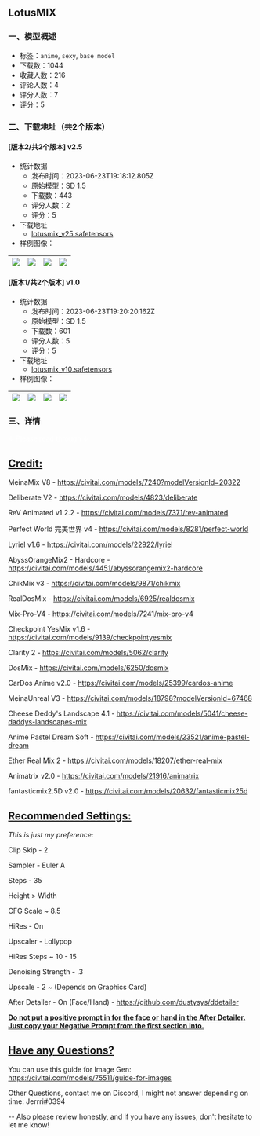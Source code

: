 ## LotusMIX
### 一、模型概述

- 标签：`anime`, `sexy`, `base model`
- 下载数：1044
- 收藏人数：216
- 评论人数：4
- 评分人数：7
- 评分：5

### 二、下载地址（共2个版本）

#### [版本2/共2个版本] v2.5

- 统计数据
  - 发布时间：2023-06-23T19:18:12.805Z
  - 原始模型：SD 1.5
  - 下载数：443
  - 评分人数：2
  - 评分：5
- 下载地址
  - [lotusmix_v25.safetensors](https://civitai.com/api/download/models/102228)
- 样例图像：

| <img src="https://image.civitai.com/xG1nkqKTMzGDvpLrqFT7WA/e666c517-ae7b-4437-ae2e-0e3bf7cf20fb/width=450/1258682.jpeg" /> | <img src="https://image.civitai.com/xG1nkqKTMzGDvpLrqFT7WA/63b93e3e-f4bc-4ab2-85f7-905f458de8fd/width=450/1258843.jpeg" /> | <img src="https://image.civitai.com/xG1nkqKTMzGDvpLrqFT7WA/e346ea37-fd17-4668-9ac5-c251fd241301/width=450/1258681.jpeg" /> | <img src="https://image.civitai.com/xG1nkqKTMzGDvpLrqFT7WA/3bbb5fc7-7aa2-4dc3-ade0-d4b7043b7f31/width=450/1258684.jpeg" /> |
| ---- | ---- | ---- | ---- |

#### [版本1/共2个版本] v1.0

- 统计数据
  - 发布时间：2023-06-23T19:20:20.162Z
  - 原始模型：SD 1.5
  - 下载数：601
  - 评分人数：5
  - 评分：5
- 下载地址
  - [lotusmix_v10.safetensors](https://civitai.com/api/download/models/81242)
- 样例图像：

| <img src="https://image.civitai.com/xG1nkqKTMzGDvpLrqFT7WA/0fc7f4aa-446b-4574-ac0e-7b78d770e01d/width=450/914767.jpeg" /> | <img src="https://image.civitai.com/xG1nkqKTMzGDvpLrqFT7WA/6d26bb35-1d3c-4209-bfc1-de5eef64fa05/width=450/914781.jpeg" /> | <img src="https://image.civitai.com/xG1nkqKTMzGDvpLrqFT7WA/58e64544-8dc0-4079-85f6-410c21798151/width=450/914780.jpeg" /> | <img src="https://image.civitai.com/xG1nkqKTMzGDvpLrqFT7WA/93cda9b5-a751-42ce-a3d1-c1a561be8c07/width=450/914782.jpeg" /> |
| ---- | ---- | ---- | ---- |


### 三、详情
<p></p><p><span style="color:rgb(255, 255, 255)">↓ Please read through ↓</span></p><h2 id="credit"><u>Credit:</u></h2><p>MeinaMix V8 - <a target="_blank" rel="ugc" href="https://civitai.com/models/7240?modelVersionId=20322">https://civitai.com/models/7240?modelVersionId=20322</a></p><p>Deliberate V2 - <a target="_blank" rel="ugc" href="https://civitai.com/models/4823/deliberate">https://civitai.com/models/4823/deliberate</a></p><p>ReV Animated v1.2.2 - <a target="_blank" rel="ugc" href="https://civitai.com/models/7371/rev-animated">https://civitai.com/models/7371/rev-animated</a></p><p>Perfect World 完美世界 v4 - <a target="_blank" rel="ugc" href="https://civitai.com/models/8281/perfect-world">https://civitai.com/models/8281/perfect-world</a></p><p>Lyriel v1.6 - <a target="_blank" rel="ugc" href="https://civitai.com/models/22922/lyriel">https://civitai.com/models/22922/lyriel</a></p><p>AbyssOrangeMix2 - Hardcore - <a target="_blank" rel="ugc" href="https://civitai.com/models/4451/abyssorangemix2-hardcore">https://civitai.com/models/4451/abyssorangemix2-hardcore</a></p><p>ChikMix v3 - <a target="_blank" rel="ugc" href="https://civitai.com/models/9871/chikmix">https://civitai.com/models/9871/chikmix</a></p><p>RealDosMix - <a target="_blank" rel="ugc" href="https://civitai.com/models/6925/realdosmix">https://civitai.com/models/6925/realdosmix</a></p><p>Mix-Pro-V4 - <a target="_blank" rel="ugc" href="https://civitai.com/models/7241/mix-pro-v4">https://civitai.com/models/7241/mix-pro-v4</a></p><p>Checkpoint YesMix v1.6 - <a target="_blank" rel="ugc" href="https://civitai.com/models/9139/checkpointyesmix">https://civitai.com/models/9139/checkpointyesmix</a></p><p>Clarity 2 - <a target="_blank" rel="ugc" href="https://civitai.com/models/5062/clarity">https://civitai.com/models/5062/clarity</a></p><p>DosMix - <a target="_blank" rel="ugc" href="https://civitai.com/models/6250/dosmix">https://civitai.com/models/6250/dosmix</a></p><p>CarDos Anime v2.0 - <a target="_blank" rel="ugc" href="https://civitai.com/models/25399/cardos-anime">https://civitai.com/models/25399/cardos-anime</a></p><p>MeinaUnreal V3 - <a target="_blank" rel="ugc" href="https://civitai.com/models/18798?modelVersionId=67468">https://civitai.com/models/18798?modelVersionId=67468</a></p><p>Cheese Deddy's Landscape 4.1 - <a target="_blank" rel="ugc" href="https://civitai.com/models/5041/cheese-daddys-landscapes-mix">https://civitai.com/models/5041/cheese-daddys-landscapes-mix</a></p><p>Anime Pastel Dream Soft - <a target="_blank" rel="ugc" href="https://civitai.com/models/23521/anime-pastel-dream">https://civitai.com/models/23521/anime-pastel-dream</a></p><p>Ether Real Mix 2 - <a target="_blank" rel="ugc" href="https://civitai.com/models/18207/ether-real-mix">https://civitai.com/models/18207/ether-real-mix</a></p><p>Animatrix v2.0 - <a target="_blank" rel="ugc" href="https://civitai.com/models/21916/animatrix">https://civitai.com/models/21916/animatrix</a></p><p>fantasticmix2.5D v2.0 - <a target="_blank" rel="ugc" href="https://civitai.com/models/20632/fantasticmix25d">https://civitai.com/models/20632/fantasticmix25d</a></p><h2 id="recommended-settings"><u>Recommended Settings:</u></h2><p><em>This is just my preference:</em></p><p>Clip Skip - 2</p><p>Sampler - Euler A</p><p>Steps - 35</p><p>Height &gt; Width</p><p>CFG Scale ~ 8.5</p><p>HiRes - On</p><p>Upscaler - Lollypop</p><p>HiRes Steps ~ 10 - 15</p><p>Denoising Strength - .3</p><p>Upscale - 2 ~ (Depends on Graphics Card)</p><p>After Detailer - On (Face/Hand) - <a target="_blank" rel="ugc" href="https://github.com/dustysys/ddetailer">https://github.com/dustysys/ddetailer</a></p><p><strong><u>Do not put a positive prompt in for the face or hand in the After Detailer. Just copy your Negative Prompt from the first section into.</u></strong></p><h2 id="have-any-questions"><u>Have any Questions?</u></h2><p>You can use this guide for Image Gen: <a target="_blank" rel="ugc" href="https://civitai.com/models/75511/guide-for-images">https://civitai.com/models/75511/guide-for-images</a></p><p>Other Questions, contact me on Discord, I might not answer depending on time: Jerrri#0394</p><p>-- Also please review honestly, and if you have any issues, don't hesitate to let me know!</p><p></p>
